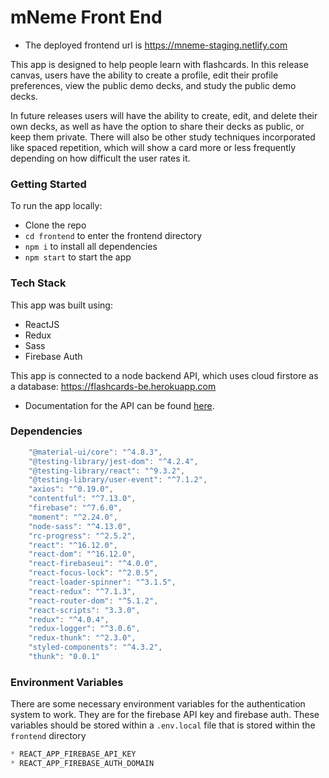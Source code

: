 # mNeme Front End

- The deployed frontend url is https://mneme-staging.netlify.com

This app is designed to help people learn with flashcards. In this release canvas, users have the ability to create a profile, edit their profile preferences, view the public demo decks, and study the public demo decks.

In future releases users will have the ability to create, edit, and delete their own decks, as well as have the option to share their decks as public, or keep them private. There will also be other study techniques incorporated like spaced repetition, which will show a card more or less frequently depending on how difficult the user rates it.

### Getting Started 

To run the app locally:

- Clone the repo
- `cd frontend` to enter the frontend directory
- `npm i` to install all dependencies
- `npm start` to start the app

### Tech Stack

This app was built using:

- ReactJS
- Redux
- Sass
- Firebase Auth

This app is connected to a node backend API, which uses cloud firstore as a database: https://flashcards-be.herokuapp.com

- Documentation for the API can be found [here](https://flashcards-be.herokuapp.com/api-docs/).
 
### Dependencies

```javascript
    "@material-ui/core": "^4.8.3",
    "@testing-library/jest-dom": "^4.2.4",
    "@testing-library/react": "^9.3.2",
    "@testing-library/user-event": "^7.1.2",
    "axios": "^0.19.0",
    "contentful": "^7.13.0",
    "firebase": "^7.6.0",
    "moment": "^2.24.0",
    "node-sass": "^4.13.0",
    "rc-progress": "^2.5.2",
    "react": "^16.12.0",
    "react-dom": "^16.12.0",
    "react-firebaseui": "^4.0.0",
    "react-focus-lock": "^2.0.5",
    "react-loader-spinner": "^3.1.5",
    "react-redux": "^7.1.3",
    "react-router-dom": "^5.1.2",
    "react-scripts": "3.3.0",
    "redux": "^4.0.4",
    "redux-logger": "^3.0.6",
    "redux-thunk": "^2.3.0",
    "styled-components": "^4.3.2",
    "thunk": "0.0.1"
```

### Environment Variables

There are some necessary environment variables for the authentication system to work. They are for the firebase API key and firebase auth. These variables should be stored within a `.env.local` file that is stored within the `frontend` directory

```javascript
* REACT_APP_FIREBASE_API_KEY
* REACT_APP_FIREBASE_AUTH_DOMAIN
```